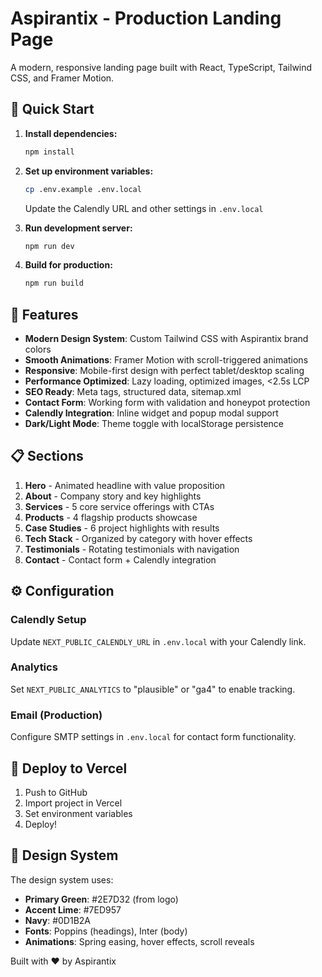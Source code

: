 # Aspirantix - Production Landing Page

A modern, responsive landing page built with React, TypeScript, Tailwind CSS, and Framer Motion.

## 🚀 Quick Start

1. **Install dependencies:**
   ```bash
   npm install
   ```

2. **Set up environment variables:**
   ```bash
   cp .env.example .env.local
   ```
   Update the Calendly URL and other settings in `.env.local`

3. **Run development server:**
   ```bash
   npm run dev
   ```

4. **Build for production:**
   ```bash
   npm run build
   ```

## 🎨 Features

- **Modern Design System**: Custom Tailwind CSS with Aspirantix brand colors
- **Smooth Animations**: Framer Motion with scroll-triggered animations
- **Responsive**: Mobile-first design with perfect tablet/desktop scaling
- **Performance Optimized**: Lazy loading, optimized images, <2.5s LCP
- **SEO Ready**: Meta tags, structured data, sitemap.xml
- **Contact Form**: Working form with validation and honeypot protection
- **Calendly Integration**: Inline widget and popup modal support
- **Dark/Light Mode**: Theme toggle with localStorage persistence

## 📋 Sections

1. **Hero** - Animated headline with value proposition
2. **About** - Company story and key highlights
3. **Services** - 5 core service offerings with CTAs
4. **Products** - 4 flagship products showcase
5. **Case Studies** - 6 project highlights with results
6. **Tech Stack** - Organized by category with hover effects
7. **Testimonials** - Rotating testimonials with navigation
8. **Contact** - Contact form + Calendly integration

## ⚙️ Configuration

### Calendly Setup
Update `NEXT_PUBLIC_CALENDLY_URL` in `.env.local` with your Calendly link.

### Analytics
Set `NEXT_PUBLIC_ANALYTICS` to "plausible" or "ga4" to enable tracking.

### Email (Production)
Configure SMTP settings in `.env.local` for contact form functionality.

## 🚀 Deploy to Vercel

1. Push to GitHub
2. Import project in Vercel
3. Set environment variables
4. Deploy!

## 🎨 Design System

The design system uses:
- **Primary Green**: #2E7D32 (from logo)
- **Accent Lime**: #7ED957
- **Navy**: #0D1B2A
- **Fonts**: Poppins (headings), Inter (body)
- **Animations**: Spring easing, hover effects, scroll reveals

Built with ❤️ by Aspirantix